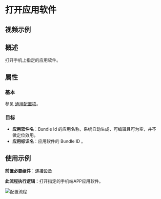 # 打开应用软件

## 视频示例

## 概述

打开手机上指定的应用软件。

## 属性

### 基本

参见 [通用配置项](./../../Appendix/CommonConfigurationItems.md)。

### 目标

- **应用软件名**：Bundle Id 的应用名称，系统自动生成，可编辑且可为空，并不做定位效用。
- **应用标识名**：应用软件的 Bundle ID 。

## 使用示例

**前置必要组件**：[连接设备](./../MobileConnect.md)

**此流程执行逻辑**：打开指定的手机端APP应用软件。

![配置流程](https://docimages.blob.core.chinacloudapi.cn/images/Activities/settingopenapp20201222.png)
